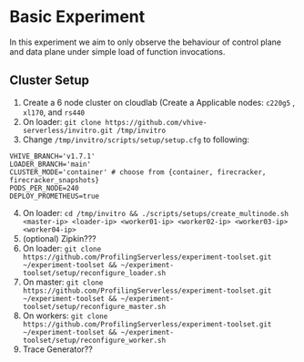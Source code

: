 # Basic Experiment
In this experiment we aim to only observe the behaviour of control plane and data plane under simple load of function invocations.

## Cluster Setup
1. Create a 6 node cluster on cloudlab (Create a Applicable nodes: `c220g5` , `xl170`, and `rs440`
2. On loader: `git clone https://github.com/vhive-serverless/invitro.git /tmp/invitro`
3. Change `/tmp/invitro/scripts/setup/setup.cfg` to following:
```
VHIVE_BRANCH='v1.7.1'
LOADER_BRANCH='main'
CLUSTER_MODE='container' # choose from {container, firecracker, firecracker_snapshots}
PODS_PER_NODE=240
DEPLOY_PROMETHEUS=true
```
4. On loader: `cd /tmp/invitro && ./scripts/setups/create_multinode.sh <master-ip> <loader-ip> <worker01-ip> <worker02-ip> <worker03-ip> <worker04-ip>`
5. (optional) Zipkin???
6. On loader: `git clone https://github.com/ProfilingServerless/experiment-toolset.git ~/experiment-toolset && ~/experiment-toolset/setup/reconfigure_loader.sh`
7. On master: `git clone https://github.com/ProfilingServerless/experiment-toolset.git ~/experiment-toolset && ~/experiment-toolset/setup/reconfigure_master.sh`
8. On workers: `git clone https://github.com/ProfilingServerless/experiment-toolset.git ~/experiment-toolset && ~/experiment-toolset/setup/reconfigure_worker.sh`
9. Trace Generator??

